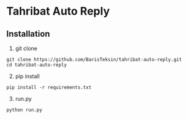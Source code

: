 # Tahribat Auto Reply

## Installation

1. git clone

```
git clone https://github.com/BarisTeksin/tahribat-auto-reply.git
cd tahribat-auto-reply
```

2. pip install

```
pip install -r requirements.txt
```

3. run.py

```
python run.py
```
